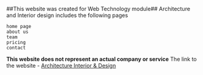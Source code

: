 ##This website was created for Web Technology module##
Architecture and Interior design includes the following pages
```
home page
about us
team
pricing
contact
```
**This website does not represent an actual company or service**
The link to the website - [Architecture Interior & Design]()